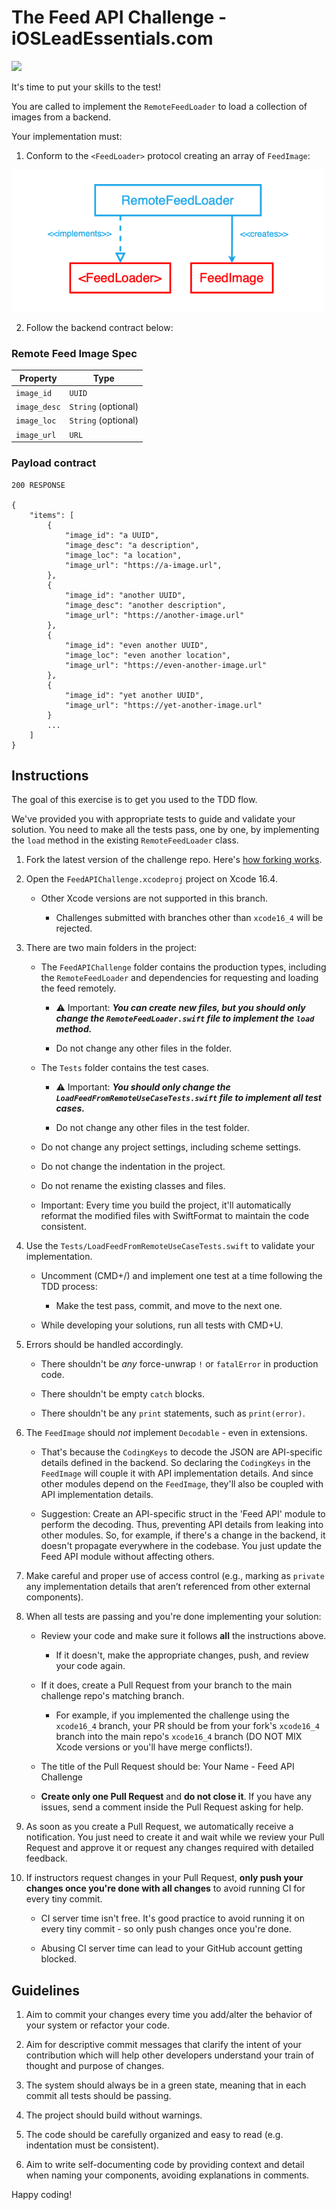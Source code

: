 # The Feed API Challenge - iOSLeadEssentials.com

![](https://github.com/essentialdevelopercom/ios-lead-essentials-feed-api-challenge/workflows/CI/badge.svg)

It's time to put your skills to the test!

You are called to implement the `RemoteFeedLoader` to load a collection of images from a backend.

Your implementation must:

1) Conform to the `<FeedLoader>` protocol creating an array of `FeedImage`:

![Feed API Diagram](diagram.png)

2) Follow the backend contract below:

### Remote Feed Image Spec

| Property      | Type                |
|---------------|---------------------|
| `image_id`    | `UUID`              |
| `image_desc`  | `String` (optional) |
| `image_loc`   | `String` (optional) |
| `image_url`	| `URL`               |

### Payload contract

```
200 RESPONSE

{
	"items": [
		{
			"image_id": "a UUID",
			"image_desc": "a description",
			"image_loc": "a location",
			"image_url": "https://a-image.url",
		},
		{
			"image_id": "another UUID",
			"image_desc": "another description",
			"image_url": "https://another-image.url"
		},
		{
			"image_id": "even another UUID",
			"image_loc": "even another location",
			"image_url": "https://even-another-image.url"
		},
		{
			"image_id": "yet another UUID",
			"image_url": "https://yet-another-image.url"
		}
		...
	]
}
```


## Instructions

The goal of this exercise is to get you used to the TDD flow.

We've provided you with appropriate tests to guide and validate your solution. You need to make all the tests pass, one by one, by implementing the `load` method in the existing `RemoteFeedLoader` class.

1) Fork the latest version of the challenge repo. Here's <a href="https://guides.github.com/activities/forking" target="_blank">how forking works</a>.

2) Open the `FeedAPIChallenge.xcodeproj` project on Xcode 16.4.

	- Other Xcode versions are not supported in this branch.
	
		- Challenges submitted with branches other than `xcode16_4` will be rejected.

3) There are two main folders in the project:
	- The `FeedAPIChallenge` folder contains the production types, including the `RemoteFeedLoader` and dependencies for requesting and loading the feed remotely. 

		- ⚠️ Important: ***You can create new files, but you should only change the `RemoteFeedLoader.swift` file to implement the `load` method.***

		- Do not change any other files in the folder.
	
	- The `Tests` folder contains the test cases. 

		- ⚠️ Important: ***You should only change the `LoadFeedFromRemoteUseCaseTests.swift` file to implement all test cases.***

		- Do not change any other files in the test folder.

	- Do not change any project settings, including scheme settings.

	- Do not change the indentation in the project.

	- Do not rename the existing classes and files.

	- Important: Every time you build the project, it'll automatically reformat the modified files with SwiftFormat to maintain the code consistent.

4) Use the `Tests/LoadFeedFromRemoteUseCaseTests.swift` to validate your implementation. 

	- Uncomment (CMD+/) and implement one test at a time following the TDD process: 
		- Make the test pass, commit, and move to the next one.

	- While developing your solutions, run all tests with CMD+U. 

5) Errors should be handled accordingly.
	- There shouldn't be *any* force-unwrap `!` or `fatalError` in production code.

	- There shouldn't be empty `catch` blocks.

	- There shouldn't be any `print` statements, such as `print(error)`.

6) The `FeedImage` should *not* implement `Decodable` - even in extensions. 

	- That's because the `CodingKeys` to decode the JSON are API-specific details defined in the backend. So declaring the `CodingKeys` in the `FeedImage` will couple it with API implementation details. And since other modules depend on the `FeedImage`, they'll also be coupled with API implementation details.

	- Suggestion: Create an API-specific struct in the 'Feed API' module to perform the decoding. Thus, preventing API details from leaking into other modules. So, for example, if there's a change in the backend, it doesn't propagate everywhere in the codebase. You just update the Feed API module without affecting others.

7) Make careful and proper use of access control (e.g., marking as `private` any implementation details that aren’t referenced from other external components).

8) When all tests are passing and you're done implementing your solution:

	- Review your code and make sure it follows **all** the instructions above.

		- If it doesn't, make the appropriate changes, push, and review your code again.

	- If it does, create a Pull Request from your branch to the main challenge repo's matching branch.

		- For example, if you implemented the challenge using the `xcode16_4` branch, your PR should be from your fork's `xcode16_4` branch into the main repo's `xcode16_4` branch (DO NOT MIX Xcode versions or you'll have merge conflicts!).

	- The title of the Pull Request should be: Your Name - Feed API Challenge
	
	- **Create only one Pull Request** and **do not close it**. If you have any issues, send a comment inside the Pull Request asking for help.

9) As soon as you create a Pull Request, we automatically receive a notification. You just need to create it and wait while we review your Pull Request and approve it or request any changes required with detailed feedback.

10) If instructors request changes in your Pull Request, **only push your changes once you're done with all changes** to avoid running CI for every tiny commit. 

	- CI server time isn't free. It's good practice to avoid running it on every tiny commit - so only push changes once you're done.

	- Abusing CI server time can lead to your GitHub account getting blocked.


## Guidelines

1) Aim to commit your changes every time you add/alter the behavior of your system or refactor your code.

2) Aim for descriptive commit messages that clarify the intent of your contribution which will help other developers understand your train of thought and purpose of changes.

3) The system should always be in a green state, meaning that in each commit all tests should be passing.

4) The project should build without warnings.

5) The code should be carefully organized and easy to read (e.g. indentation must be consistent).

6) Aim to write self-documenting code by providing context and detail when naming your components, avoiding explanations in comments.

Happy coding!
